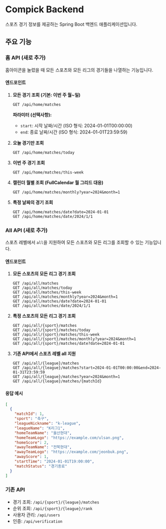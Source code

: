 # Compick Backend

스포츠 경기 정보를 제공하는 Spring Boot 백엔드 애플리케이션입니다.

## 주요 기능

### 홈 API (새로 추가)
홈아이콘을 눌렀을 때 모든 스포츠와 모든 리그의 경기들을 나열하는 기능입니다.

#### 엔드포인트

1. **모든 경기 조회 (기본: 이번 주 월~일)**
   ```
   GET /api/home/matches
   ```
   
   **파라미터 (선택사항):**
   - `start`: 시작 날짜/시간 (ISO 형식: 2024-01-01T00:00:00)
   - `end`: 종료 날짜/시간 (ISO 형식: 2024-01-01T23:59:59)

2. **오늘 경기만 조회**
   ```
   GET /api/home/matches/today
   ```

3. **이번 주 경기 조회**
   ```
   GET /api/home/matches/this-week
   ```

4. **캘린더 월별 조회 (FullCalendar 월 그리드 대응)**
   ```
   GET /api/home/matches/monthly?year=2024&month=1
   ```

5. **특정 날짜의 경기 조회**
   ```
   GET /api/home/matches/date?date=2024-01-01
   GET /api/home/matches/date/2024/1/1
   ```

### All API (새로 추가)
스포츠 레벨에서 `all`을 지원하여 모든 스포츠와 모든 리그를 조회할 수 있는 기능입니다.

#### 엔드포인트

1. **모든 스포츠의 모든 리그 경기 조회**
   ```
   GET /api/all/matches
   GET /api/all/matches/today
   GET /api/all/matches/this-week
   GET /api/all/matches/monthly?year=2024&month=1
   GET /api/all/matches/date?date=2024-01-01
   GET /api/all/matches/date/2024/1/1
   ```

2. **특정 스포츠의 모든 리그 경기 조회**
   ```
   GET /api/all/{sport}/matches
   GET /api/all/{sport}/matches/today
   GET /api/all/{sport}/matches/this-week
   GET /api/all/{sport}/matches/monthly?year=2024&month=1
   GET /api/all/{sport}/matches/date?date=2024-01-01
   ```

3. **기존 API에서 스포츠 레벨 all 지원**
   ```
   GET /api/all/{league}/matches
   GET /api/all/{league}/matches?start=2024-01-01T00:00:00&end=2024-01-31T23:59:59
   GET /api/all/{league}/matches?year=2024&month=1
   GET /api/all/{league}/matches/{matchId}
   ```

#### 응답 예시
```json
[
  {
    "matchId": 1,
    "sport": "축구",
    "leagueNickname": "k-league",
    "leagueName": "K리그1",
    "homeTeamName": "울산현대",
    "homeTeamLogo": "https://example.com/ulsan.png",
    "homeScore": 2,
    "awayTeamName": "전북현대",
    "awayTeamLogo": "https://example.com/jeonbuk.png",
    "awayScore": 1,
    "startTime": "2024-01-01T19:00:00",
    "matchStatus": "경기종료"
  }
]
```

### 기존 API
- 경기 조회: `/api/{sport}/{league}/matches`
- 순위 조회: `/api/{sport}/{league}/rank`
- 사용자 관리: `/api/users`
- 인증: `/api/verification`